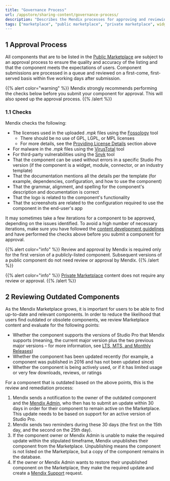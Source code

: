 ```yaml
---
title: "Governance Process"
url: /appstore/sharing-content/governance-process/
description: "Describes the Mendix processes for approving and reviewing Marketplace content."
tags: ["marketplace", "public marketplace", "private marketplace", widget", "module"]
---
```


## 1 Approval Process

All components that are to be listed in the [Public Marketplace](/appstore/sharing-content/#public) are subject to an approval process to ensure the quality and accuracy of the listing and that the component meets the expectations of users. Component submissions are processed in a queue and reviewed on a first-come, first-served basis within five working days after submission.

{{% alert color="warning" %}}
Mendix strongly recommends performing the checks below before you submit your component for approval. This will also speed up the approval process.
{{% /alert %}}

### 1.1 Checks

Mendix checks the following:

* The licenses used in the uploaded *.mpk* files using the [Fossology](https://fossology.osuosl.org/repo/) tool
    * There should be no use of GPL, LGPL, or MPL licenses
    * For more details, see the [Providing License Details](/appstore/sharing-content/#license) section above
* For malware in the *.mpk* files using the [VirusTotal](https://www.virustotal.com/gui/home/upload) tool
* For third-party vulnerabilities using the [Snyk](https://snyk.io/) tool
* That the component can be used without errors in a specific Studio Pro version (if the component is a widget, module, connector, or an industry template)
* That the documentation mentions all the details per the template (for example, dependencies, configuration, and how to use the component)
* That the grammar, alignment, and spelling for the component's description and documentation is correct
* That the logo is related to the component's functionality
* That the screenshots are related to the configuration required to use the component in the end-user's app

It may sometimes take a few iterations for a component to be approved, depending on the issues identified. To avoid a high number of necessary iterations, make sure you have followed the [content development guidelines](/appstore/sharing-content/#guidelines) and have performed the checks above before you submit a component for approval.

{{% alert color="info" %}}
Review and approval by Mendix is required only for the first version of a publicly-listed component. Subsequent versions of a public component do not need review or approval by Mendix.
{{% /alert %}}

{{% alert color="info" %}}
[Private Marketplace](/appstore/sharing-content/#private) content does not require any review or approval.
{{% /alert %}}

## 2 Reviewing Outdated Components

As the Mendix Marketplace grows, it is important for users to be able to find up-to-date and relevant components. In order to reduce the likelihood that users find outdated or obsolete components, we review Marketplace content and evaluate for the following points:

* Whether the component supports the versions of Studio Pro that Mendix supports (meaning, the current major version plus the two previous major versions – for more information, see [LTS, MTS, and Monthly Releases](/releasenotes/studio-pro/lts-mts/))
* Whether the component has been updated recently (for example, a component was published in 2016 and has not been updated since)
* Whether the component is being actively used, or if it has limited usage or very few downloads, reviews, or ratings

For a component that is outdated based on the above points, this is the review and remediation process: 

1. Mendix sends a notification to the owner of the outdated component and the [Mendix Admin](/control-center/company-settings/), who then has to submit an update within 30 days in order for their component to remain active on the Marketplace. This update needs to be based on support for an active version of Studio Pro.
2. Mendix sends two reminders during these 30 days (the first on the 15th day, and the second on the 25th day).
3. If the component owner or Mendix Admin is unable to make the required update within the stipulated timeframe, Mendix unpublishes their component from the Marketplace. Unpublishing means the component is not listed on the Marketplace, but a copy of the component remains in the database.
4. If the owner or Mendix Admin wants to restore their unpublished component on the Marketplace, they make the required update and create a [Mendix Support](/support/submit-support-request/) request.
